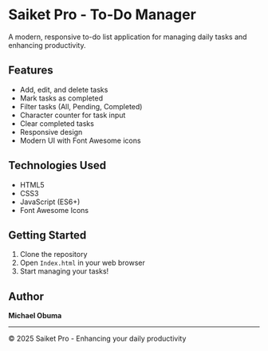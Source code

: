 # Saiket Pro - To-Do Manager

A modern, responsive to-do list application for managing daily tasks and enhancing productivity.

## Features

- Add, edit, and delete tasks
- Mark tasks as completed
- Filter tasks (All, Pending, Completed)
- Character counter for task input
- Clear completed tasks
- Responsive design
- Modern UI with Font Awesome icons

## Technologies Used

- HTML5
- CSS3
- JavaScript (ES6+)
- Font Awesome Icons

## Getting Started

1. Clone the repository
2. Open `Index.html` in your web browser
3. Start managing your tasks!

## Author

**Michael Obuma**

---

© 2025 Saiket Pro - Enhancing your daily productivity